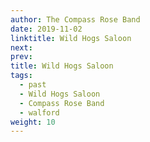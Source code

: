 ```yaml
---
author: The Compass Rose Band
date: 2019-11-02
linktitle: Wild Hogs Saloon
next:
prev:
title: Wild Hogs Saloon
tags:
  - past
  - Wild Hogs Saloon
  - Compass Rose Band
  - walford
weight: 10
---
```

